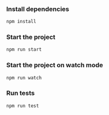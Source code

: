 ### Install dependencies
```javascript
npm install
```
### Start the project
```javascript
npm run start
```
### Start the project on watch mode
```javascript
npm run watch
```
### Run tests
```javascript
npm run test
```

